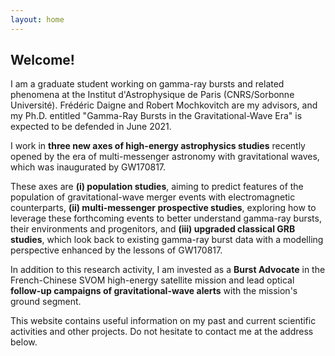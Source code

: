 ```yaml
---
layout: home
---
```



## Welcome!

I am a graduate student working on gamma-ray bursts and related phenomena at the Institut d'Astrophysique de Paris (CNRS/Sorbonne Université). Frédéric Daigne and Robert Mochkovitch are my advisors, and my Ph.D. entitled "Gamma-Ray Bursts in the Gravitational-Wave Era" is expected to be defended in June 2021.

I work in **three new axes of high-energy astrophysics studies** recently opened by the era of multi-messenger astronomy with gravitational waves, which was inaugurated by GW170817.

These axes are **(i) population studies**, aiming to predict features of the population of gravitational-wave merger events with electromagnetic counterparts, **(ii) multi-messenger prospective studies**, exploring how to leverage these forthcoming events to better understand gamma-ray bursts, their environments and progenitors, and **(iii) upgraded classical GRB studies**, which look back to existing gamma-ray burst data with a modelling perspective enhanced by the lessons of GW170817.

In addition to this research activity, I am invested as a **Burst Advocate** in the French-Chinese SVOM high-energy satellite mission and lead optical **follow-up campaigns of gravitational-wave alerts** with the mission's ground segment.


This website contains useful information on my past and current scientific activities and other projects. Do not hesitate to contact me at the address below.
